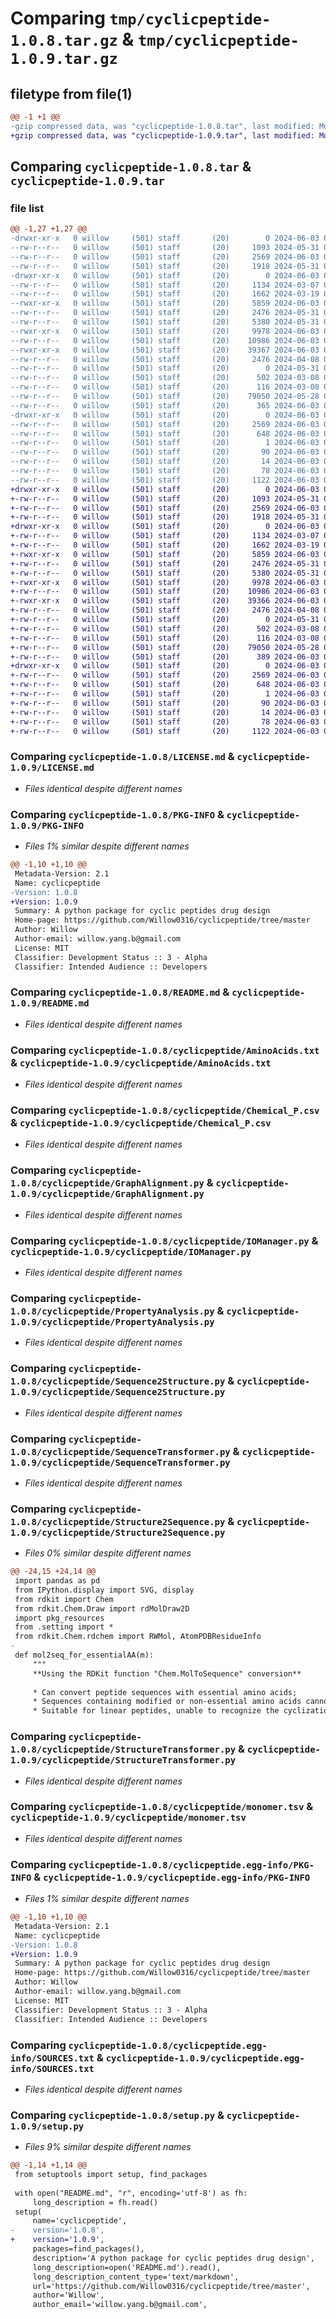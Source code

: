 # Comparing `tmp/cyclicpeptide-1.0.8.tar.gz` & `tmp/cyclicpeptide-1.0.9.tar.gz`

## filetype from file(1)

```diff
@@ -1 +1 @@
-gzip compressed data, was "cyclicpeptide-1.0.8.tar", last modified: Mon Jun  3 02:45:03 2024, max compression
+gzip compressed data, was "cyclicpeptide-1.0.9.tar", last modified: Mon Jun  3 02:48:17 2024, max compression
```

## Comparing `cyclicpeptide-1.0.8.tar` & `cyclicpeptide-1.0.9.tar`

### file list

```diff
@@ -1,27 +1,27 @@
-drwxr-xr-x   0 willow     (501) staff       (20)        0 2024-06-03 02:45:03.233660 cyclicpeptide-1.0.8/
--rw-r--r--   0 willow     (501) staff       (20)     1093 2024-05-31 02:24:37.000000 cyclicpeptide-1.0.8/LICENSE.md
--rw-r--r--   0 willow     (501) staff       (20)     2569 2024-06-03 02:45:03.233602 cyclicpeptide-1.0.8/PKG-INFO
--rw-r--r--   0 willow     (501) staff       (20)     1918 2024-05-31 03:28:51.000000 cyclicpeptide-1.0.8/README.md
-drwxr-xr-x   0 willow     (501) staff       (20)        0 2024-06-03 02:45:03.232271 cyclicpeptide-1.0.8/cyclicpeptide/
--rw-r--r--   0 willow     (501) staff       (20)     1134 2024-03-07 07:35:40.000000 cyclicpeptide-1.0.8/cyclicpeptide/AminoAcids.txt
--rw-r--r--   0 willow     (501) staff       (20)     1662 2024-03-19 07:31:14.000000 cyclicpeptide-1.0.8/cyclicpeptide/Chemical_P.csv
--rwxr-xr-x   0 willow     (501) staff       (20)     5859 2024-06-03 02:44:10.000000 cyclicpeptide-1.0.8/cyclicpeptide/GraphAlignment.py
--rw-r--r--   0 willow     (501) staff       (20)     2476 2024-05-31 06:42:27.000000 cyclicpeptide-1.0.8/cyclicpeptide/IOManager.py
--rw-r--r--   0 willow     (501) staff       (20)     5380 2024-05-31 03:39:15.000000 cyclicpeptide-1.0.8/cyclicpeptide/PropertyAnalysis.py
--rwxr-xr-x   0 willow     (501) staff       (20)     9978 2024-06-03 02:44:02.000000 cyclicpeptide-1.0.8/cyclicpeptide/Sequence2Structure.py
--rw-r--r--   0 willow     (501) staff       (20)    10986 2024-06-03 02:43:57.000000 cyclicpeptide-1.0.8/cyclicpeptide/SequenceTransformer.py
--rwxr-xr-x   0 willow     (501) staff       (20)    39367 2024-06-03 02:43:44.000000 cyclicpeptide-1.0.8/cyclicpeptide/Structure2Sequence.py
--rw-r--r--   0 willow     (501) staff       (20)     2476 2024-04-08 03:27:53.000000 cyclicpeptide-1.0.8/cyclicpeptide/StructureTransformer.py
--rw-r--r--   0 willow     (501) staff       (20)        0 2024-05-31 02:15:42.000000 cyclicpeptide-1.0.8/cyclicpeptide/__init__.py
--rw-r--r--   0 willow     (501) staff       (20)      502 2024-03-08 01:11:36.000000 cyclicpeptide-1.0.8/cyclicpeptide/aa_smiles.txt
--rw-r--r--   0 willow     (501) staff       (20)      116 2024-03-08 01:12:56.000000 cyclicpeptide-1.0.8/cyclicpeptide/aas.txt
--rw-r--r--   0 willow     (501) staff       (20)    79050 2024-05-28 02:09:41.000000 cyclicpeptide-1.0.8/cyclicpeptide/monomer.tsv
--rw-r--r--   0 willow     (501) staff       (20)      365 2024-06-03 02:15:21.000000 cyclicpeptide-1.0.8/cyclicpeptide/setting.py
-drwxr-xr-x   0 willow     (501) staff       (20)        0 2024-06-03 02:45:03.233352 cyclicpeptide-1.0.8/cyclicpeptide.egg-info/
--rw-r--r--   0 willow     (501) staff       (20)     2569 2024-06-03 02:45:03.000000 cyclicpeptide-1.0.8/cyclicpeptide.egg-info/PKG-INFO
--rw-r--r--   0 willow     (501) staff       (20)      648 2024-06-03 02:45:03.000000 cyclicpeptide-1.0.8/cyclicpeptide.egg-info/SOURCES.txt
--rw-r--r--   0 willow     (501) staff       (20)        1 2024-06-03 02:45:03.000000 cyclicpeptide-1.0.8/cyclicpeptide.egg-info/dependency_links.txt
--rw-r--r--   0 willow     (501) staff       (20)       90 2024-06-03 02:45:03.000000 cyclicpeptide-1.0.8/cyclicpeptide.egg-info/requires.txt
--rw-r--r--   0 willow     (501) staff       (20)       14 2024-06-03 02:45:03.000000 cyclicpeptide-1.0.8/cyclicpeptide.egg-info/top_level.txt
--rw-r--r--   0 willow     (501) staff       (20)       78 2024-06-03 02:45:03.233877 cyclicpeptide-1.0.8/setup.cfg
--rw-r--r--   0 willow     (501) staff       (20)     1122 2024-06-03 02:44:59.000000 cyclicpeptide-1.0.8/setup.py
+drwxr-xr-x   0 willow     (501) staff       (20)        0 2024-06-03 02:48:17.145505 cyclicpeptide-1.0.9/
+-rw-r--r--   0 willow     (501) staff       (20)     1093 2024-05-31 02:24:37.000000 cyclicpeptide-1.0.9/LICENSE.md
+-rw-r--r--   0 willow     (501) staff       (20)     2569 2024-06-03 02:48:17.145439 cyclicpeptide-1.0.9/PKG-INFO
+-rw-r--r--   0 willow     (501) staff       (20)     1918 2024-05-31 03:28:51.000000 cyclicpeptide-1.0.9/README.md
+drwxr-xr-x   0 willow     (501) staff       (20)        0 2024-06-03 02:48:17.144235 cyclicpeptide-1.0.9/cyclicpeptide/
+-rw-r--r--   0 willow     (501) staff       (20)     1134 2024-03-07 07:35:40.000000 cyclicpeptide-1.0.9/cyclicpeptide/AminoAcids.txt
+-rw-r--r--   0 willow     (501) staff       (20)     1662 2024-03-19 07:31:14.000000 cyclicpeptide-1.0.9/cyclicpeptide/Chemical_P.csv
+-rwxr-xr-x   0 willow     (501) staff       (20)     5859 2024-06-03 02:44:10.000000 cyclicpeptide-1.0.9/cyclicpeptide/GraphAlignment.py
+-rw-r--r--   0 willow     (501) staff       (20)     2476 2024-05-31 06:42:27.000000 cyclicpeptide-1.0.9/cyclicpeptide/IOManager.py
+-rw-r--r--   0 willow     (501) staff       (20)     5380 2024-05-31 03:39:15.000000 cyclicpeptide-1.0.9/cyclicpeptide/PropertyAnalysis.py
+-rwxr-xr-x   0 willow     (501) staff       (20)     9978 2024-06-03 02:47:04.000000 cyclicpeptide-1.0.9/cyclicpeptide/Sequence2Structure.py
+-rw-r--r--   0 willow     (501) staff       (20)    10986 2024-06-03 02:43:57.000000 cyclicpeptide-1.0.9/cyclicpeptide/SequenceTransformer.py
+-rwxr-xr-x   0 willow     (501) staff       (20)    39366 2024-06-03 02:47:56.000000 cyclicpeptide-1.0.9/cyclicpeptide/Structure2Sequence.py
+-rw-r--r--   0 willow     (501) staff       (20)     2476 2024-04-08 03:27:53.000000 cyclicpeptide-1.0.9/cyclicpeptide/StructureTransformer.py
+-rw-r--r--   0 willow     (501) staff       (20)        0 2024-05-31 02:15:42.000000 cyclicpeptide-1.0.9/cyclicpeptide/__init__.py
+-rw-r--r--   0 willow     (501) staff       (20)      502 2024-03-08 01:11:36.000000 cyclicpeptide-1.0.9/cyclicpeptide/aa_smiles.txt
+-rw-r--r--   0 willow     (501) staff       (20)      116 2024-03-08 01:12:56.000000 cyclicpeptide-1.0.9/cyclicpeptide/aas.txt
+-rw-r--r--   0 willow     (501) staff       (20)    79050 2024-05-28 02:09:41.000000 cyclicpeptide-1.0.9/cyclicpeptide/monomer.tsv
+-rw-r--r--   0 willow     (501) staff       (20)      389 2024-06-03 02:47:37.000000 cyclicpeptide-1.0.9/cyclicpeptide/setting.py
+drwxr-xr-x   0 willow     (501) staff       (20)        0 2024-06-03 02:48:17.145146 cyclicpeptide-1.0.9/cyclicpeptide.egg-info/
+-rw-r--r--   0 willow     (501) staff       (20)     2569 2024-06-03 02:48:17.000000 cyclicpeptide-1.0.9/cyclicpeptide.egg-info/PKG-INFO
+-rw-r--r--   0 willow     (501) staff       (20)      648 2024-06-03 02:48:17.000000 cyclicpeptide-1.0.9/cyclicpeptide.egg-info/SOURCES.txt
+-rw-r--r--   0 willow     (501) staff       (20)        1 2024-06-03 02:48:17.000000 cyclicpeptide-1.0.9/cyclicpeptide.egg-info/dependency_links.txt
+-rw-r--r--   0 willow     (501) staff       (20)       90 2024-06-03 02:48:17.000000 cyclicpeptide-1.0.9/cyclicpeptide.egg-info/requires.txt
+-rw-r--r--   0 willow     (501) staff       (20)       14 2024-06-03 02:48:17.000000 cyclicpeptide-1.0.9/cyclicpeptide.egg-info/top_level.txt
+-rw-r--r--   0 willow     (501) staff       (20)       78 2024-06-03 02:48:17.145782 cyclicpeptide-1.0.9/setup.cfg
+-rw-r--r--   0 willow     (501) staff       (20)     1122 2024-06-03 02:48:06.000000 cyclicpeptide-1.0.9/setup.py
```

### Comparing `cyclicpeptide-1.0.8/LICENSE.md` & `cyclicpeptide-1.0.9/LICENSE.md`

 * *Files identical despite different names*

### Comparing `cyclicpeptide-1.0.8/PKG-INFO` & `cyclicpeptide-1.0.9/PKG-INFO`

 * *Files 1% similar despite different names*

```diff
@@ -1,10 +1,10 @@
 Metadata-Version: 2.1
 Name: cyclicpeptide
-Version: 1.0.8
+Version: 1.0.9
 Summary: A python package for cyclic peptides drug design
 Home-page: https://github.com/Willow0316/cyclicpeptide/tree/master
 Author: Willow
 Author-email: willow.yang.b@gmail.com
 License: MIT
 Classifier: Development Status :: 3 - Alpha
 Classifier: Intended Audience :: Developers
```

### Comparing `cyclicpeptide-1.0.8/README.md` & `cyclicpeptide-1.0.9/README.md`

 * *Files identical despite different names*

### Comparing `cyclicpeptide-1.0.8/cyclicpeptide/AminoAcids.txt` & `cyclicpeptide-1.0.9/cyclicpeptide/AminoAcids.txt`

 * *Files identical despite different names*

### Comparing `cyclicpeptide-1.0.8/cyclicpeptide/Chemical_P.csv` & `cyclicpeptide-1.0.9/cyclicpeptide/Chemical_P.csv`

 * *Files identical despite different names*

### Comparing `cyclicpeptide-1.0.8/cyclicpeptide/GraphAlignment.py` & `cyclicpeptide-1.0.9/cyclicpeptide/GraphAlignment.py`

 * *Files identical despite different names*

### Comparing `cyclicpeptide-1.0.8/cyclicpeptide/IOManager.py` & `cyclicpeptide-1.0.9/cyclicpeptide/IOManager.py`

 * *Files identical despite different names*

### Comparing `cyclicpeptide-1.0.8/cyclicpeptide/PropertyAnalysis.py` & `cyclicpeptide-1.0.9/cyclicpeptide/PropertyAnalysis.py`

 * *Files identical despite different names*

### Comparing `cyclicpeptide-1.0.8/cyclicpeptide/Sequence2Structure.py` & `cyclicpeptide-1.0.9/cyclicpeptide/Sequence2Structure.py`

 * *Files identical despite different names*

### Comparing `cyclicpeptide-1.0.8/cyclicpeptide/SequenceTransformer.py` & `cyclicpeptide-1.0.9/cyclicpeptide/SequenceTransformer.py`

 * *Files identical despite different names*

### Comparing `cyclicpeptide-1.0.8/cyclicpeptide/Structure2Sequence.py` & `cyclicpeptide-1.0.9/cyclicpeptide/Structure2Sequence.py`

 * *Files 0% similar despite different names*

```diff
@@ -24,15 +24,14 @@
 import pandas as pd
 from IPython.display import SVG, display
 from rdkit import Chem
 from rdkit.Chem.Draw import rdMolDraw2D
 import pkg_resources
 from .setting import *
 from rdkit.Chem.rdchem import RWMol, AtomPDBResidueInfo
-
 def mol2seq_for_essentialAA(m):
     """
     **Using the RDKit function "Chem.MolToSequence" conversion**
 
     * Can convert peptide sequences with essential amino acids;
     * Sequences containing modified or non-essential amino acids cannot be accurately identified;
     * Suitable for linear peptides, unable to recognize the cyclization position of cyclic peptides;
```

### Comparing `cyclicpeptide-1.0.8/cyclicpeptide/StructureTransformer.py` & `cyclicpeptide-1.0.9/cyclicpeptide/StructureTransformer.py`

 * *Files identical despite different names*

### Comparing `cyclicpeptide-1.0.8/cyclicpeptide/monomer.tsv` & `cyclicpeptide-1.0.9/cyclicpeptide/monomer.tsv`

 * *Files identical despite different names*

### Comparing `cyclicpeptide-1.0.8/cyclicpeptide.egg-info/PKG-INFO` & `cyclicpeptide-1.0.9/cyclicpeptide.egg-info/PKG-INFO`

 * *Files 1% similar despite different names*

```diff
@@ -1,10 +1,10 @@
 Metadata-Version: 2.1
 Name: cyclicpeptide
-Version: 1.0.8
+Version: 1.0.9
 Summary: A python package for cyclic peptides drug design
 Home-page: https://github.com/Willow0316/cyclicpeptide/tree/master
 Author: Willow
 Author-email: willow.yang.b@gmail.com
 License: MIT
 Classifier: Development Status :: 3 - Alpha
 Classifier: Intended Audience :: Developers
```

### Comparing `cyclicpeptide-1.0.8/cyclicpeptide.egg-info/SOURCES.txt` & `cyclicpeptide-1.0.9/cyclicpeptide.egg-info/SOURCES.txt`

 * *Files identical despite different names*

### Comparing `cyclicpeptide-1.0.8/setup.py` & `cyclicpeptide-1.0.9/setup.py`

 * *Files 9% similar despite different names*

```diff
@@ -1,14 +1,14 @@
 from setuptools import setup, find_packages
 
 with open("README.md", "r", encoding='utf-8') as fh:
     long_description = fh.read()
 setup(
     name='cyclicpeptide',
-    version='1.0.8',
+    version='1.0.9',
     packages=find_packages(),
     description='A python package for cyclic peptides drug design',
     long_description=open('README.md').read(),
     long_description_content_type='text/markdown',
     url='https://github.com/Willow0316/cyclicpeptide/tree/master',
     author='Willow',
     author_email='willow.yang.b@gmail.com',
```

